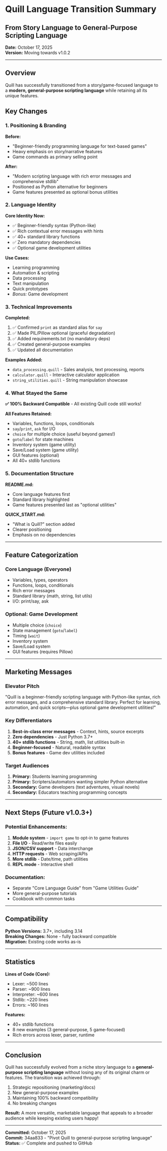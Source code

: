 # Quill Language Transition Summary

## From Story Language to General-Purpose Scripting Language

**Date:** October 17, 2025  
**Version:** Moving towards v1.0.2

---

## Overview

Quill has successfully transitioned from a story/game-focused language to a **modern, general-purpose scripting language** while retaining all its unique features.

## Key Changes

### 1. **Positioning & Branding**

**Before:**
- "Beginner-friendly programming language for text-based games"
- Heavy emphasis on story/narrative features
- Game commands as primary selling point

**After:**
- "Modern scripting language with rich error messages and comprehensive stdlib"
- Positioned as Python alternative for beginners
- Game features presented as optional bonus utilities

### 2. **Language Identity**

**Core Identity Now:**
- ✅ Beginner-friendly syntax (Python-like)
- ✅ Rich contextual error messages with hints
- ✅ 40+ standard library functions
- ✅ Zero mandatory dependencies
- ✅ Optional game development utilities

**Use Cases:**
- Learning programming
- Automation & scripting
- Data processing
- Text manipulation
- Quick prototypes
- *Bonus:* Game development

### 3. **Technical Improvements**

**Completed:**
1. ✅ Confirmed `print` as standard alias for `say`
2. ✅ Made PIL/Pillow optional (graceful degradation)
3. ✅ Added requirements.txt (no mandatory deps)
4. ✅ Created general-purpose examples
5. ✅ Updated all documentation

**Examples Added:**
- `data_processing.quill` - Sales analysis, text processing, reports
- `calculator.quill` - Interactive calculator application
- `string_utilities.quill` - String manipulation showcase

### 4. **What Stayed the Same**

**✅ 100% Backward Compatible** - All existing Quill code still works!

**All Features Retained:**
- Variables, functions, loops, conditionals
- `say`/`print`, `ask` for I/O
- `choice` for multiple choice (useful beyond games!)
- `goto`/`label` for state machines
- Inventory system (game utility)
- Save/Load system (game utility)
- GUI features (optional)
- All 40+ stdlib functions

### 5. **Documentation Structure**

**README.md:**
- Core language features first
- Standard library highlighted
- Game features presented last as "optional utilities"

**QUICK_START.md:**
- "What is Quill?" section added
- Clearer positioning
- Emphasis on no dependencies

---

## Feature Categorization

### **Core Language (Everyone)**
- Variables, types, operators
- Functions, loops, conditionals
- Rich error messages
- Standard library (math, string, list utils)
- I/O: print/say, ask

### **Optional: Game Development**
- Multiple choice (`choice`)
- State management (`goto`/`label`)
- Timing (`wait`)
- Inventory system
- Save/Load system
- GUI features (requires Pillow)

---

## Marketing Messages

### **Elevator Pitch**
"Quill is a beginner-friendly scripting language with Python-like syntax, rich error messages, and a comprehensive standard library. Perfect for learning, automation, and quick scripts—plus optional game development utilities!"

### **Key Differentiators**
1. **Best-in-class error messages** - Context, hints, source excerpts
2. **Zero dependencies** - Just Python 3.7+
3. **40+ stdlib functions** - String, math, list utilities built-in
4. **Beginner-focused** - Natural, readable syntax
5. **Bonus features** - Game dev utilities included

### **Target Audiences**
1. **Primary:** Students learning programming
2. **Primary:** Scripters/automators wanting simpler Python alternative
3. **Secondary:** Game developers (text adventures, visual novels)
4. **Secondary:** Educators teaching programming concepts

---

## Next Steps (Future v1.0.3+)

### **Potential Enhancements:**
1. **Module system** - `import game` to opt-in to game features
2. **File I/O** - Read/write files easily
3. **JSON/CSV support** - Data interchange
4. **HTTP requests** - Web scraping/APIs
5. **More stdlib** - Date/time, path utilities
6. **REPL mode** - Interactive shell

### **Documentation:**
- Separate "Core Language Guide" from "Game Utilities Guide"
- More general-purpose tutorials
- Cookbook with common tasks

---

## Compatibility

**Python Versions:** 3.7+, including 3.14  
**Breaking Changes:** None - fully backward compatible  
**Migration:** Existing code works as-is  

---

## Statistics

**Lines of Code (Core):**
- Lexer: ~500 lines
- Parser: ~900 lines
- Interpreter: ~600 lines
- Stdlib: ~220 lines
- Errors: ~160 lines

**Features:**
- 40+ stdlib functions
- 8 new examples (3 general-purpose, 5 game-focused)
- Rich errors across lexer, parser, runtime

---

## Conclusion

Quill has successfully evolved from a niche story language to a **general-purpose scripting language** without losing any of its original charm or features. The transition was achieved through:

1. Strategic repositioning (marketing/docs)
2. New general-purpose examples
3. Maintaining 100% backward compatibility
4. No breaking changes

**Result:** A more versatile, marketable language that appeals to a broader audience while keeping existing users happy!

---

**Committed:** October 17, 2025  
**Commit:** 34aa833 - "Pivot Quill to general-purpose scripting language"  
**Status:** ✅ Complete and pushed to GitHub
